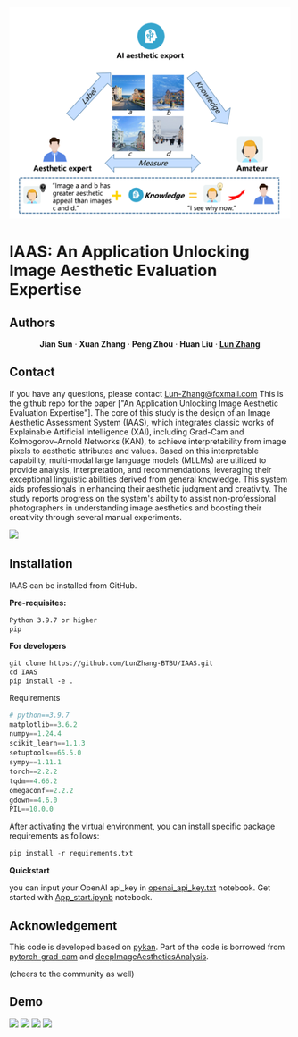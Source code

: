 <img width="600" alt="intro" src="./Gif/fig012.png">

# IAAS: An Application Unlocking Image Aesthetic Evaluation Expertise

## Authors
  <p align="center">
    <a><strong>Jian Sun</strong></a>
    ·
    <a><strong>Xuan Zhang</strong></a>
    ·
    <a><strong>Peng Zhou</strong></a>
    ·
    <a><strong>Huan Liu</strong></a>
    ·
    <a href = "https://github.com/LunZhang-BTBU"><strong>Lun Zhang</strong></a>
  </p>

## Contact
If you have any questions, please contact Lun-Zhang@foxmail.com
This is the github repo for the paper ["An Application Unlocking Image Aesthetic Evaluation Expertise"].
The core of this study is the design of an Image Aesthetic Assessment System (IAAS), which integrates classic works of Explainable Artificial Intelligence (XAI), including Grad-Cam and Kolmogorov–Arnold Networks (KAN), to achieve interpretability from image pixels to aesthetic attributes and values. Based on this interpretable capability, multi-modal large language models (MLLMs) are utilized to provide analysis, interpretation, and recommendations, leveraging their exceptional linguistic abilities derived from general knowledge. This system aids professionals in enhancing their aesthetic judgment and creativity. The study reports progress on the system's ability to assist non-professional photographers in understanding image aesthetics and boosting their creativity through several manual experiments.

![](./Gif/IAAS01.gif)

## Installation
IAAS can be installed from GitHub. 

**Pre-requisites:**

```
Python 3.9.7 or higher
pip
```

**For developers**

```
git clone https://github.com/LunZhang-BTBU/IAAS.git
cd IAAS
pip install -e .
```

Requirements

```python
# python==3.9.7
matplotlib==3.6.2
numpy==1.24.4
scikit_learn==1.1.3
setuptools==65.5.0
sympy==1.11.1
torch==2.2.2
tqdm==4.66.2
omegaconf==2.2.2
gdown==4.6.0
PIL==10.0.0
```

After activating the virtual environment, you can install specific package requirements as follows:
```python
pip install -r requirements.txt
```   

**Quickstart**

you can input your OpenAI api_key in [openai_api_key.txt]( ./APP/openai_api_key.txt) notebook.
Get started with [App_start.ipynb](./App_start.ipynb) notebook.

## Acknowledgement
This code is developed based on [pykan](https://github.com/KindXiaoming/pykan). Part of the code is borrowed from [pytorch-grad-cam](https://github.com/jacobgil/pytorch-grad-cam) and [deepImageAestheticsAnalysis](https://github.com/aimerykong/deepImageAestheticsAnalysis).

(cheers to the community as well)
## Demo
![](./Gif/IAAS01.gif)
![](./Gif/IAAS02.gif)
![](./Gif/IAAS03.gif)
![](./Gif/IAAS04.gif)